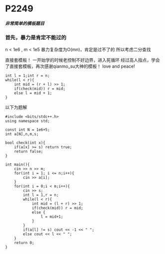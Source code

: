 # P2249
##### 非常简单的模板题目

### 首先，暴力是肯定不能过的
n < 1e6 , m < 1e5
暴力复杂度为O(mn)，肯定是过不了的
所以考虑二分查找

直接套模板！
一开始学的时候老控制不好边界，进入死循环
经过高人指点，学会了直接套模板，再次感谢qianmo_su大神的模板！
love and peace!


    int l = 1;int r = n;
    while(l < r){
        int mid = (r + l) >> 1;
        if(check(mid)) r = mid;
        else l = mid + 1;
    }



以下为题解

    #include <bits/stdc++.h>
    using namespace std;

    const int N = 1e6+5;
    int a[N],n,m,s;

    bool check(int x){
        if(a[x] >= s) return true;
        return false;
    }

    int main(){
        cin >> n >> m;
        for(int i = 1; i <= n;i++){
            cin >> a[i];
        }
        for(int i = 0;i < m;i++){
            cin >> s;
            int l = 1,r = n;
            while(l < r){
                int mid = (l + r) >> 1;
                if(check(mid)) r = mid;
                else {
                    l = mid+1;
                }
            }
            if(a[l] != s) cout << -1 << " ";
            else cout << l << " "; 
        }
        return 0;
    }